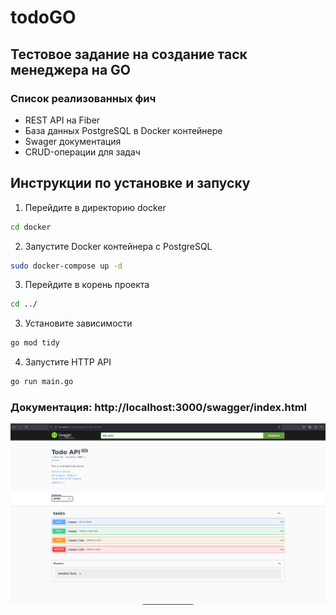 # todoGO

## Тестовое задание на создание таск менеджера на GO

### Список реализованных фич
- REST API на Fiber
- База данных PostgreSQL в Docker контейнере
- Swager документация
- CRUD-операции для задач


## Инструкции по установке и запуску

1. Перейдите в директорию docker
```bash
cd docker
```

2. Запустите Docker контейнера с PostgreSQL
```bash
sudo docker-compose up -d
```

3. Перейдите в корень проекта
```bash
cd ../
```

3. Установите зависимости
```bash
go mod tidy
```

4. Запустите HTTP API
```bash
go run main.go
```


### Документация: http://localhost:3000/swagger/index.html
![](README_media/item1.png)
